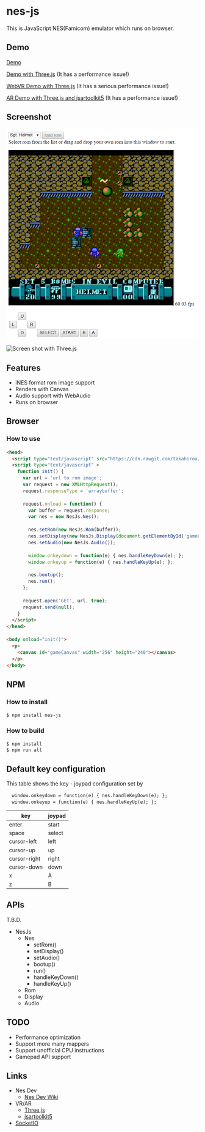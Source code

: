 # nes-js

This is JavaScript NES(Famicom) emulator which runs on browser.

## Demo

[Demo](http://takahirox.github.io/nes-js/index.html)

[Demo with Three.js](http://takahirox.github.io/nes-js/index2.html) (It has a performance issue!)

[WebVR Demo with Three.js](http://takahirox.github.io/nes-js/index3.html) (It has a serious performance issue!)

[AR Demo with Three.js and jsartoolkit5](https://takahirox.github.io/nes-js/index4.html) (It has a performance issue!)

## Screenshot

![Screen shot](https://github.com/takahirox/assets/blob/master/nes-js/screenshot.png)

![Screen shot with Three.js](https://github.com/takahirox/takahirox.github.io/blob/master/images/nesemu.png)

## Features

- iNES format rom image support
- Renders with Canvas
- Audio support with WebAudio
- Runs on browser

## Browser

### How to use

```html
<head>
  <script type="text/javascript" src="https://cdn.rawgit.com/takahirox/nes-js/v0.0.1/build/nes.min.js"></script>
  <script type="text/javascript" >
    function init() {
      var url = 'url to rom image';
      var request = new XMLHttpRequest();
      request.responseType = 'arraybuffer';

      request.onload = function() {
        var buffer = request.response;
        var nes = new NesJs.Nes();

        nes.setRom(new NesJs.Rom(buffer));
        nes.setDisplay(new NesJs.Display(document.getElementById('gameCanvas')));
        nes.setAudio(new NesJs.Audio());

        window.onkeydown = function(e) { nes.handleKeyDown(e); };
        window.onkeyup = function(e) { nes.handleKeyUp(e); };

        nes.bootup();
        nes.run();
      };

      request.open('GET', url, true);
      request.send(null);
    }
  </script>
</head>

<body onload="init()">
  <p>
    <canvas id="gameCanvas" width="256" height="240"></canvas>
  </p>
</body>
```

## NPM

### How to install

```
$ npm install nes-js
```

### How to build

```
$ npm install
$ npm run all
```

## Default key configuration

This table shows the key - joypad configuration set by

```html
  window.onkeydown = function(e) { nes.handleKeyDown(e); };
  window.onkeyup = function(e) { nes.handleKeyUp(e); };
```

| key          | joypad |
|--------------|--------|
| enter        | start  |
| space        | select |
| cursor-left  | left   |
| cursor-up    | up     |
| cursor-right | right  |
| cursor-down  | down   |
| x            | A      |
| z            | B      |

## APIs

T.B.D.

- NesJs
  - Nes
    - setRom()
    - setDisplay()
    - setAudio()
    - bootup()
    - run()
    - handleKeyDown()
    - handleKeyUp()
  - Rom
  - Display
  - Audio

## TODO

- Performance optimization
- Support more many mappers
- Support unofficial CPU instructions
- Gamepad API support


## Links
- Nes Dev
  - [Nes Dev Wiki](http://wiki.nesdev.com/w/index.php/Nesdev_Wiki)
- VR/AR
  - [Three.js](https://github.com/mrdoob/three.js)
  - [jsartoolkit5](https://github.com/artoolkit/jsartoolkit5)
- [SocketIO](https://github.com/socketio/socket.io)